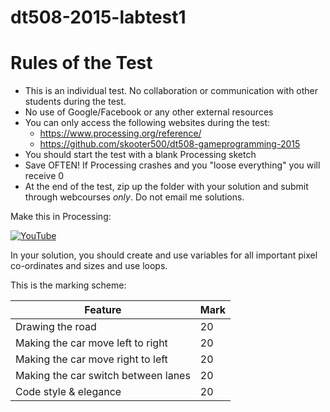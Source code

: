 # dt508-2015-labtest1

# Rules of the Test
- This is an individual test. No collaboration or communication with other students during the test.
- No use of Google/Facebook or any other external resources
- You can only access the following websites during the test: 
	- https://www.processing.org/reference/ 
	- https://github.com/skooter500/dt508-gameprogramming-2015 
- You should start the test with a blank Processing sketch
- Save OFTEN! If Processing crashes and you "loose everything" you will receive 0
- At the end of the test, zip up the folder with your solution and submit through webcourses *only*. Do not email me solutions.

Make this in Processing:

[![YouTube](http://img.youtube.com/vi/ETnr0A7NjMA/0.jpg)](https://www.youtube.com/watch?v=ETnr0A7NjMA)

In your solution, you should create and use variables for all important pixel co-ordinates and sizes and use loops.

This is the marking scheme:

| Feature | Mark |
|---------|------|
| Drawing the road | 20 |
| Making the car move left to right | 20 |
| Making the car move right to left | 20 |
| Making the car switch between lanes | 20 |
| Code style & elegance | 20 |
